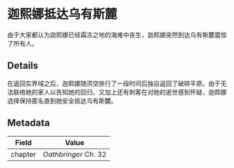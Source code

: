 # 迦熙娜抵达乌有斯麓
由于大家都认为迦熙娜已经霜冻之地的海难中丧生，迦熙娜突然到达乌有斯麓震惊了所有人。

## Details
在返回实界域之后，迦熙娜随须空旅行了一段时间后独自返回了破碎平原。由于无法联络她的家人以告知她的回归，又加上还有刺客在对她的逝世感到怀疑，迦熙娜选择保持匿名直到她安全抵达乌有斯麓。

## Metadata
| Field | Value |
| ----- | ----- |
| chapter | *Oathbringer* Ch. 32 |
